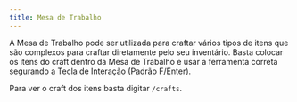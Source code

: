 ```yaml
---
title: Mesa de Trabalho
---
```


A Mesa de Trabalho pode ser utilizada para craftar vários tipos de itens que são complexos para craftar diretamente pelo seu inventário. Basta colocar os itens do craft dentro da Mesa de Trabalho e usar a ferramenta correta segurando a Tecla de Interação (Padrão F/Enter).

Para ver o craft dos itens basta digitar `/crafts`.